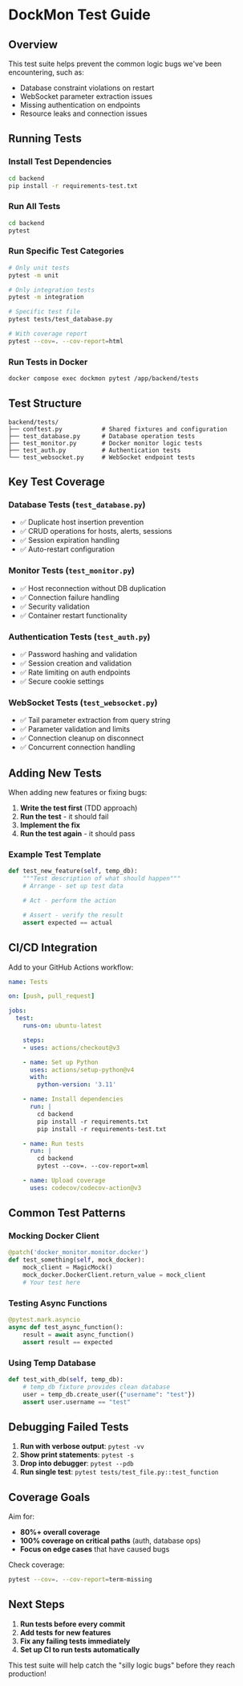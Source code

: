 # DockMon Test Guide

## Overview

This test suite helps prevent the common logic bugs we've been encountering, such as:
- Database constraint violations on restart
- WebSocket parameter extraction issues
- Missing authentication on endpoints
- Resource leaks and connection issues

## Running Tests

### Install Test Dependencies

```bash
cd backend
pip install -r requirements-test.txt
```

### Run All Tests

```bash
cd backend
pytest
```

### Run Specific Test Categories

```bash
# Only unit tests
pytest -m unit

# Only integration tests
pytest -m integration

# Specific test file
pytest tests/test_database.py

# With coverage report
pytest --cov=. --cov-report=html
```

### Run Tests in Docker

```bash
docker compose exec dockmon pytest /app/backend/tests
```

## Test Structure

```
backend/tests/
├── conftest.py           # Shared fixtures and configuration
├── test_database.py      # Database operation tests
├── test_monitor.py       # Docker monitor logic tests
├── test_auth.py          # Authentication tests
└── test_websocket.py     # WebSocket endpoint tests
```

## Key Test Coverage

### Database Tests (`test_database.py`)
- ✅ Duplicate host insertion prevention
- ✅ CRUD operations for hosts, alerts, sessions
- ✅ Session expiration handling
- ✅ Auto-restart configuration

### Monitor Tests (`test_monitor.py`)
- ✅ Host reconnection without DB duplication
- ✅ Connection failure handling
- ✅ Security validation
- ✅ Container restart functionality

### Authentication Tests (`test_auth.py`)
- ✅ Password hashing and validation
- ✅ Session creation and validation
- ✅ Rate limiting on auth endpoints
- ✅ Secure cookie settings

### WebSocket Tests (`test_websocket.py`)
- ✅ Tail parameter extraction from query string
- ✅ Parameter validation and limits
- ✅ Connection cleanup on disconnect
- ✅ Concurrent connection handling

## Adding New Tests

When adding new features or fixing bugs:

1. **Write the test first** (TDD approach)
2. **Run the test** - it should fail
3. **Implement the fix**
4. **Run the test again** - it should pass

### Example Test Template

```python
def test_new_feature(self, temp_db):
    """Test description of what should happen"""
    # Arrange - set up test data

    # Act - perform the action

    # Assert - verify the result
    assert expected == actual
```

## CI/CD Integration

Add to your GitHub Actions workflow:

```yaml
name: Tests

on: [push, pull_request]

jobs:
  test:
    runs-on: ubuntu-latest

    steps:
    - uses: actions/checkout@v3

    - name: Set up Python
      uses: actions/setup-python@v4
      with:
        python-version: '3.11'

    - name: Install dependencies
      run: |
        cd backend
        pip install -r requirements.txt
        pip install -r requirements-test.txt

    - name: Run tests
      run: |
        cd backend
        pytest --cov=. --cov-report=xml

    - name: Upload coverage
      uses: codecov/codecov-action@v3
```

## Common Test Patterns

### Mocking Docker Client

```python
@patch('docker_monitor.monitor.docker')
def test_something(self, mock_docker):
    mock_client = MagicMock()
    mock_docker.DockerClient.return_value = mock_client
    # Your test here
```

### Testing Async Functions

```python
@pytest.mark.asyncio
async def test_async_function():
    result = await async_function()
    assert result == expected
```

### Using Temp Database

```python
def test_with_db(self, temp_db):
    # temp_db fixture provides clean database
    user = temp_db.create_user({"username": "test"})
    assert user.username == "test"
```

## Debugging Failed Tests

1. **Run with verbose output**: `pytest -vv`
2. **Show print statements**: `pytest -s`
3. **Drop into debugger**: `pytest --pdb`
4. **Run single test**: `pytest tests/test_file.py::test_function`

## Coverage Goals

Aim for:
- **80%+ overall coverage**
- **100% coverage on critical paths** (auth, database ops)
- **Focus on edge cases** that have caused bugs

Check coverage:
```bash
pytest --cov=. --cov-report=term-missing
```

## Next Steps

1. **Run tests before every commit**
2. **Add tests for new features**
3. **Fix any failing tests immediately**
4. **Set up CI to run tests automatically**

This test suite will help catch the "silly logic bugs" before they reach production!